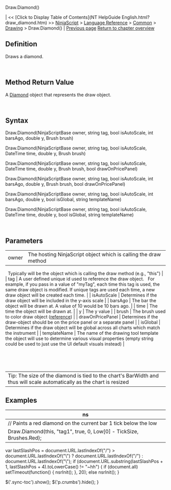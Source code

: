 ﻿










 


Draw.Diamond()







| &lt;&lt; [Click to Display Table of Contents](NT HelpGuide English.html?draw_diamond.htm) &gt;&gt;
 [NinjaScript](ninjascript.htm) &gt; [Language Reference](language_reference_wip.htm) &gt; [Common](common.htm) &gt; [Drawing](drawing.htm) &gt;
Draw.Diamond() | [Previous page](arrowup.htm)
[Return to chapter overview](drawing.htm)










Definition
----------


Draws a diamond.


 


Method Return Value
-------------------


A [Diamond](diamond.htm) object that represents the draw object.


 


Syntax
------


Draw.Diamond(NinjaScriptBase owner, string tag, bool isAutoScale, int barsAgo, double y, Brush brush)  

Draw.Diamond(NinjaScriptBase owner, string tag, bool isAutoScale, DateTime time, double y, Brush brush)  

Draw.Diamond(NinjaScriptBase owner, string tag, bool isAutoScale, DateTime time, double y, Brush brush, bool drawOnPricePanel)  

Draw.Diamond(NinjaScriptBase owner, string tag, bool isAutoScale, int barsAgo, double y, Brush brush, bool drawOnPricePanel)  

Draw.Diamond(NinjaScriptBase owner, string tag, bool isAutoScale, int barsAgo, double y, bool isGlobal, string templateName)  

Draw.Diamond(NinjaScriptBase owner, string tag, bool isAutoScale, DateTime time, double y, bool isGlobal, string templateName)


 


Parameters
----------




|  |  |
| --- | --- |
| owner | The hosting NinjaScript object which is calling the draw method
 
Typically will be the object which is calling the draw method (e.g., "this") |
| tag | A user defined unique id used to reference the draw object. 
 
For example, if you pass in a value of "myTag", each time this tag is used, the same draw object is modified. If unique tags are used each time, a new draw object will be created each time. |
| isAutoScale | Determines if the draw object will be included in the y-axis scale |
| barsAgo | The bar the object will be drawn at. A value of 10 would be 10 bars ago. |
| time | The time the object will be drawn at. |
| y | The y value |
| brush | The brush used to color draw object ([reference](https://msdn.microsoft.com/en-us/library/system.windows.media.brushes%28v=vs.110%29.aspx)) |
| drawOnPricePanel | Determines if the draw-object should be on the price panel or a separate panel |
| isGlobal | Determines if the draw object will be global across all charts which match the instrument |
| templateName | The name of the drawing tool template the object will use to determine various visual properties (empty string could be used to just use the UI default visuals instead) |



 


 




|  |
| --- |
| Tip: The size of the diamond is tied to the chart's BarWidth and thus will scale automatically as the chart is resized                        |





Examples
--------




| ns |
| --- |
| // Paints a red diamond on the current bar 1 tick below the low
Draw.Diamond(this, "tag1", true, 0, Low[0] - TickSize, Brushes.Red); |






 
 var lastSlashPos = document.URL.lastIndexOf("/") &gt; document.URL.lastIndexOf("\\") ? document.URL.lastIndexOf("/") : document.URL.lastIndexOf("\\");
 if (document.URL.substring(lastSlashPos + 1, lastSlashPos + 4).toLowerCase() != "~hh") {
 if (document.all) setTimeout(function() {
 nsrInit();
 }, 20);
 else nsrInit();
 }
 
 
 $('.sync-toc').show();
 $('p.crumbs').hide();
 }
 
 
 



